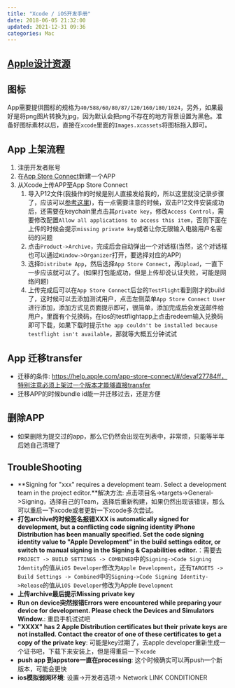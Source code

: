 ```yaml
---
title: "Xcode / iOS开发手册"
date: 2018-06-05 21:32:00
updated: 2021-12-31 09:36
categories: Mac
---
```


## [Apple设计资源](https://developer.apple.com/design/resources/)

## 图标

App需要提供图标的规格为`40/588/60/80/87/120/160/180/1024`，另外，如果最好是将png图片转换为jpg，因为默认会把png不存在的地方背景设置为黑色。准备好图标素材以后，直接在`xcode`里面的`Images.xcassets`将图标拖入即可。

## App 上架流程

1. 注册开发者账号
2. 在[App Store Connect](https://appstoreconnect.apple.com/)新建一个APP
3. 从Xcode上传APP至App Store Connect
   1. 导入P12文件(我操作的时候是别人直接发给我的，所以这里就没记录步骤了，应该可以[参考这里](https://ask.dcloud.net.cn/article/152))，有一点需要注意的时候，双击P12文件安装成功后，还需要在keychain里点击其`private key`，修改`Access Control`，需要修改配置`Allow all applications to access this item`，否则下面在上传的时候会提示`missing private key`或者让你无限输入电脑用户名密码的问题
   2. 点击`Product->Archive`，完成后会自动弹出一个对话框(当然，这个对话框也可以通过`Window->Organizer`打开，要选择对应的APP)
   3. 选择`Distribute App`，然后选择`App Store Connect`，再`Upload`，一直下一步应该就可以了。(如果打包能成功，但是上传却说认证失败，可能是网络问题)
   4.  上传完成后可以在`App Store Connect`后台的`TestFlight`看到刚才的build了，这时候可以去添加测试用户，点击左侧菜单`App Store Connect User`进行添加，添加方式见页面提示即可，很简单，添加完成后会发送邮件给用户，里面有个兑换码，在ios的testflightapp上点击redeem输入兑换码即可下载，如果下载时提示`the app couldn't be installed because testflight isn't available`，那就等大概五分钟试试

## App 迁移transfer

- 迁移的条件: https://help.apple.com/app-store-connect/#/devaf27784ff，特别注意必须上架过一个版本才能够直接transfer
- 迁移APP的时候bundle id能一并迁移过去，还是方便

## 删除APP

- 如果删除为提交过的app，那么它仍然会出现在列表中，非常烦，只能等半年后她自己清理了

## TroubleShooting

- **Signing for "xxx" requires a development team. Select a development team in the project editor.**解决方法: 点击项目名->targets->General->Signing，选择自己的Team，选择后重新构建，如果仍然出现该错误，那么可以重启一下xcode或者更新一下xcode多次尝试。
- **打包archive的时候签名报错XXX is automatically signed for development, but a conflicting code signing identity iPhone Distribution has been manually specified. Set the code signing identity value to "Apple Development" in the build settings editor, or switch to manual signing in the Signing & Capabilities editor.**：需要去`PROJECT -> BUILD SETTINGS -> COMBINED`中的`Signing->Code Signing Identity`的值从`iOS Developer`修改为`Apple Development`，还有`TARGETS -> Build Settings -> Combined`中的`Signing->Code Signing Identity->Release`的值从`iOS Developer`修改为Apple `Development`
- **上传archive最后提示Missing private key**
- **Run on device突然报错Errors were encountered while preparing your device for development. Please check the Devices and Simulators Window.**: 重启手机试试吧
- **"XXXX" has 2 Apple Distribution certificates but their private keys are not installed. Contact the creator of one of these certificates to get a copy of the private key**: 可能是key过期了，去apple developer重新生成一个证书吧，下载下来安装上，但是得重启一下`xcode`
- **push app 到appstore一直在processing**: 这个时候确实可以再push一个新版本，可能会更快
- **ios模拟弱网环境**: 设置->开发者选项-> Network LINK CONDITIONER
